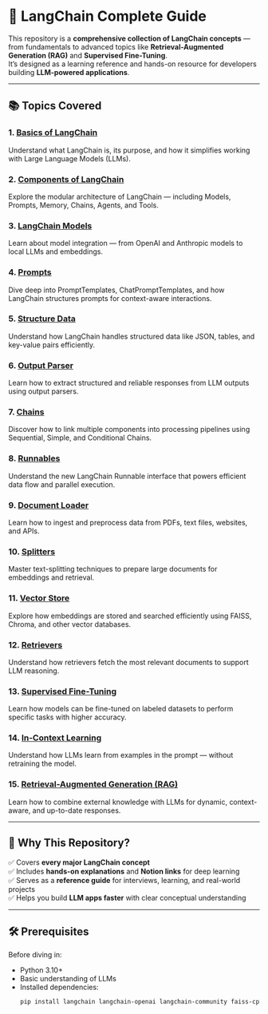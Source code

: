 # 🧠 LangChain Complete Guide

This repository is a **comprehensive collection of LangChain concepts** — from fundamentals to advanced topics like **Retrieval-Augmented Generation (RAG)** and **Supervised Fine-Tuning**.  
It’s designed as a learning reference and hands-on resource for developers building **LLM-powered applications**.

---

## 📚 Topics Covered

### 1. [Basics of LangChain](https://www.notion.so/Basics-of-langchain-2770a5778c06801480b3c9116b20d688?pvs=21)
Understand what LangChain is, its purpose, and how it simplifies working with Large Language Models (LLMs).

### 2. [Components of LangChain](https://www.notion.so/Componets-of-Langchain-2770a5778c06803ebf8febaa8ead3953?pvs=21)
Explore the modular architecture of LangChain — including Models, Prompts, Memory, Chains, Agents, and Tools.

### 3. [LangChain Models](https://www.notion.so/Langchain-Models-2770a5778c06807daf3ce8ebff74fa47?pvs=21)
Learn about model integration — from OpenAI and Anthropic models to local LLMs and embeddings.

### 4. [Prompts](https://www.notion.so/Prompts-2790a5778c0680079795c512f6e9ae1b?pvs=21)
Dive deep into PromptTemplates, ChatPromptTemplates, and how LangChain structures prompts for context-aware interactions.

### 5. [Structure Data](https://www.notion.so/Structure-data-2790a5778c0680f3bce0e6663d4945bf?pvs=21)
Understand how LangChain handles structured data like JSON, tables, and key-value pairs efficiently.

### 6. [Output Parser](https://www.notion.so/Output-Parser-2790a5778c0680adbd3cc8dc786fe497?pvs=21)
Learn how to extract structured and reliable responses from LLM outputs using output parsers.

### 7. [Chains](https://www.notion.so/Chains-27b0a5778c068032a671c8d72132aab8?pvs=21)
Discover how to link multiple components into processing pipelines using Sequential, Simple, and Conditional Chains.

### 8. [Runnables](https://www.notion.so/Runnables-27b0a5778c0680c0b6d3c718df0c5e28?pvs=21)
Understand the new LangChain Runnable interface that powers efficient data flow and parallel execution.

### 9. [Document Loader](https://www.notion.so/Document-Loader-27b0a5778c06800ea2a0cfaadcace6f3?pvs=21)
Learn how to ingest and preprocess data from PDFs, text files, websites, and APIs.

### 10. [Splitters](https://www.notion.so/Splitters-27b0a5778c06803e8c19c8eaf8a32d21?pvs=21)
Master text-splitting techniques to prepare large documents for embeddings and retrieval.

### 11. [Vector Store](https://www.notion.so/Vector-Store-27d0a5778c0680188e27e7ca5cf9639c?pvs=21)
Explore how embeddings are stored and searched efficiently using FAISS, Chroma, and other vector databases.

### 12. [Retrievers](https://www.notion.so/Retrievers-27d0a5778c06803bbb14d292482a2a37?pvs=21)
Understand how retrievers fetch the most relevant documents to support LLM reasoning.

### 13. [Supervised Fine-Tuning](https://www.notion.so/Supervised-Fine-Tuning-2820a5778c06808ab916e79965ebf02e?pvs=21)
Learn how models can be fine-tuned on labeled datasets to perform specific tasks with higher accuracy.

### 14. [In-Context Learning](https://www.notion.so/In-Context-Learning-2820a5778c0680d488b5f84e687de11e?pvs=21)
Understand how LLMs learn from examples in the prompt — without retraining the model.

### 15. [Retrieval-Augmented Generation (RAG)](https://www.notion.so/RAG-2810a5778c06808ebf75edef2786f4eb?pvs=21)
Learn how to combine external knowledge with LLMs for dynamic, context-aware, and up-to-date responses.

---

## 🚀 Why This Repository?

✅ Covers **every major LangChain concept**  
✅ Includes **hands-on explanations** and **Notion links** for deep learning  
✅ Serves as a **reference guide** for interviews, learning, and real-world projects  
✅ Helps you build **LLM apps faster** with clear conceptual understanding  

---

## 🛠️ Prerequisites

Before diving in:
- Python 3.10+
- Basic understanding of LLMs
- Installed dependencies:
  ```bash
  pip install langchain langchain-openai langchain-community faiss-cpu
